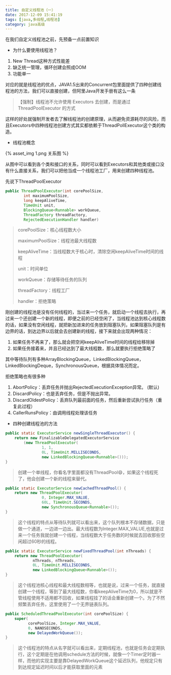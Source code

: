 ```yaml
---
title: 自定义线程池（一）
date: 2017-12-09 15:41:19
tags: [java,多线程,线程池]
category: java高级
---
```


在我们自定义线程池之前，先预备一点前置知识

- 为什么要使用线程池？

1. New Thread这种方式性能差
2. 缺乏统一管理，循环创建会照成OOM
3. 功能单一

对应的就是线程池的优点，JAVA1.5出来的Concurrent包里面提供了四种创建线程池的方法，我们可以直接创建，但阿里Java开发手册有这么一条

> 【强制】线程池不允许使用 Executors 去创建，而是通过ThreadPoolExecutor 的方式

这样的好处就强制开发者去了解线程池的创建原理，从而避免资源耗尽的风险，而且Executors中四种线程池创建方式其实都依赖于ThreadPollExecutor这个类的构造。

- 线程池概念

{% asset_img 1.png 关系图 %}

从图中可以看到各个类和接口的关系，同时可以看到Executors和其他类或接口没有什么直接关系，我们可以把他当成一个线程池工厂，用来创建四种线程池。



先说下ThreadPoolExecutor

```java
public ThreadPoolExecutor(int corePoolSize,
        int maximumPoolSize,
        long keepAliveTime,
        TimeUnit unit,
        BlockingQueue<Runnable> workQueue,
        ThreadFactory threadFactory,
        RejectedExecutionHandler handler)
```

> corePoolSize：核心线程数大小
>
> maximumPoolSize：线程池最大线程数
>
> keepAliveTime：当线程数大于核心时，清除空闲keepAliveTime时间的线程
>
> unit：时间单位
>
> workQueue：存储等待任务的队列
>
> threadFactory：线程工厂
>
> handler：拒绝策略

刚创建的线程池是没有任何线程的，当过来一个任务，就启动一个线程去执行，再过来一个还创建一个新的线程，即便之前的已经空闲了，当线程池达到核心线程数的话，如果没有空闲线程，就把新加进来的任务放到阻塞队列，如果阻塞队列是有边界的话，到达边界以后就会去创建新的线程，接下来就会出现两种情况：

1. 如果任务不再来了，那么就会把空闲keepAliveTime时间的线程给移除掉
2. 如果任务接着来，并且已经达到了最大线程数，那么就要执行拒绝策略了

其中等待队列有多种ArrayBlockingQueue，LinkedBlockingQueue，LinkedBlockingDeque，SynchronousQueue，根据具体情况而定。

拒绝策略也有很多种

1. AbortPolicy：丢弃任务并抛出RejectedExecutionException异常。 (默认)
2. DiscardPolicy：也是丢弃任务，但是不抛出异常。
3. DiscardOldestPolicy：丢弃队列最前面的任务，然后重新尝试执行任务（重复此过程）
4. CallerRunsPolicy：由调用线程处理该任务

- 四种创建线程池的方法

```java
public static ExecutorService newSingleThreadExecutor() {
	return new FinalizableDelegatedExecutorService
    	(new ThreadPoolExecutor(
            	1, 1,
        		0L, TimeUnit.MILLISECONDS,
                new LinkedBlockingQueue<Runnable>()));
}
```

> 创建一个单线程，你看名字里面都没有ThreadPool:smile:，如果这个线程死了，他会创建一个新的线程来替代。

```java
public static ExecutorService newCachedThreadPool() {
    return new ThreadPoolExecutor(
                0, Integer.MAX_VALUE,
                60L, TimeUnit.SECONDS,
                new SynchronousQueue<Runnable>());
}
```

> 这个线程的特点从等待队列就可以看出来，这个队列根本不存储数据，只是做一个通道，一边进一边出。最大线程数为Integer.MAX_VALUE,也就是过来一个任务我就创建一个线程，当线程数大于任务数的时候就去回收那些空闲超过60秒的线程。

```java
public static ExecutorService newFixedThreadPool(int nThreads) {
	return new ThreadPoolExecutor(
        	nThreads, nThreads,
    		0L, TimeUnit.MILLISECONDS,
            new LinkedBlockingQueue<Runnable>());
}
```

> 这个线程池核心线程和最大线程数相等，也就是说，过来一个任务，就直接创建一个线程，等到了最大线程数，你看keepAliveTime为0，所以就是不管线程使用不适用都不回收，如果线程挂了的话会重新创建一个。为了不然频繁丢弃任务，这里使用了一个无界链表队列。

```java
public ScheduledThreadPoolExecutor(int corePoolSize) {
	super(
          corePoolSize, Integer.MAX_VALUE,
          0, NANOSECONDS,
    	  new DelayedWorkQueue());
}
```

> 这个线程池的特点从名字就可以看出来，定期线程池，也就是任务会定期执行，这个定期是在他调用schedule方法的时候，就像一个Timer定时器一样，而他的实现主要是靠DelayedWorkQueue这个延迟队列，他规定只有到达规定延迟时间以后才能获取里面的元素